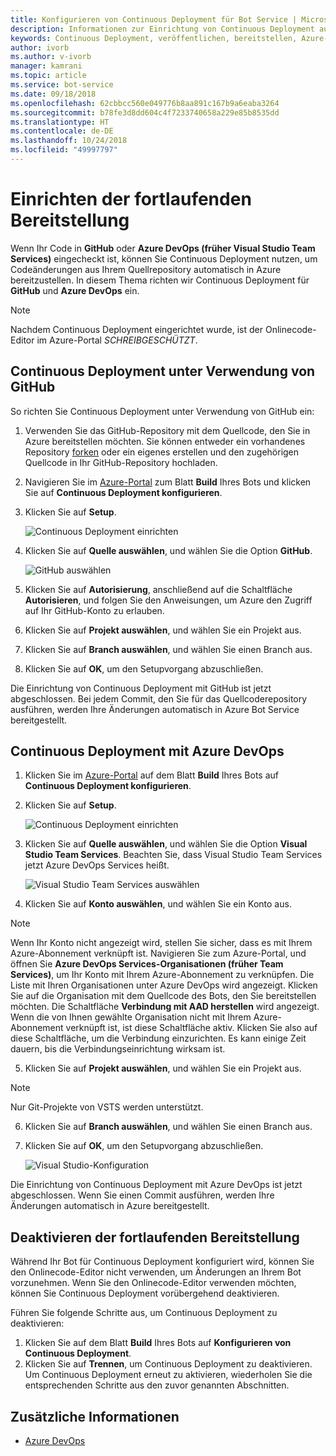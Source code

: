 ```yaml
---
title: Konfigurieren von Continuous Deployment für Bot Service | Microsoft-Dokumentation
description: Informationen zur Einrichtung von Continuous Deployment aus der Quellcodeverwaltung für Bot Service
keywords: Continuous Deployment, veröffentlichen, bereitstellen, Azure-Portal
author: ivorb
ms.author: v-ivorb
manager: kamrani
ms.topic: article
ms.service: bot-service
ms.date: 09/18/2018
ms.openlocfilehash: 62cbbcc560e049776b8aa891c167b9a6eaba3264
ms.sourcegitcommit: b78fe3d8dd604c4f7233740658a229e85b8535dd
ms.translationtype: HT
ms.contentlocale: de-DE
ms.lasthandoff: 10/24/2018
ms.locfileid: "49997797"
---
```

# <a name="set-up-continuous-deployment"></a>Einrichten der fortlaufenden Bereitstellung
Wenn Ihr Code in **GitHub** oder **Azure DevOps (früher Visual Studio Team Services)** eingecheckt ist, können Sie Continuous Deployment nutzen, um Codeänderungen aus Ihrem Quellrepository automatisch in Azure bereitzustellen. In diesem Thema richten wir Continuous Deployment für **GitHub** und **Azure DevOps** ein.

> [!NOTE]
> Nachdem Continuous Deployment eingerichtet wurde, ist der Onlinecode-Editor im Azure-Portal *SCHREIBGESCHÜTZT*.

## <a name="continuous-deployment-using-github"></a>Continuous Deployment unter Verwendung von GitHub

So richten Sie Continuous Deployment unter Verwendung von GitHub ein:

1. Verwenden Sie das GitHub-Repository mit dem Quellcode, den Sie in Azure bereitstellen möchten. Sie können entweder ein vorhandenes Repository [forken](https://help.github.com/articles/fork-a-repo/) oder ein eigenes erstellen und den zugehörigen Quellcode in Ihr GitHub-Repository hochladen.
2. Navigieren Sie im [Azure-Portal](https://portal.azure.com) zum Blatt **Build** Ihres Bots und klicken Sie auf **Continuous Deployment konfigurieren**. 
3. Klicken Sie auf **Setup**.
   
   ![Continuous Deployment einrichten](~/media/azure-bot-build/continuous-deployment-setup.png)

4. Klicken Sie auf **Quelle auswählen**, und wählen Sie die Option **GitHub**.

   ![GitHub auswählen](~/media/azure-bot-build/continuous-deployment-setup-github.png)

5. Klicken Sie auf **Autorisierung**, anschließend auf die Schaltfläche **Autorisieren**, und folgen Sie den Anweisungen, um Azure den Zugriff auf Ihr GitHub-Konto zu erlauben.

6. Klicken Sie auf **Projekt auswählen**, und wählen Sie ein Projekt aus.

7. Klicken Sie auf **Branch auswählen**, und wählen Sie einen Branch aus.

8. Klicken Sie auf **OK**, um den Setupvorgang abzuschließen.

Die Einrichtung von Continuous Deployment mit GitHub ist jetzt abgeschlossen. Bei jedem Commit, den Sie für das Quellcoderepository ausführen, werden Ihre Änderungen automatisch in Azure Bot Service bereitgestellt.

## <a name="continuous-deployment-using-azure-devops"></a>Continuous Deployment mit Azure DevOps

1. Klicken Sie im [Azure-Portal](https://portal.azure.com) auf dem Blatt **Build** Ihres Bots auf **Continuous Deployment konfigurieren**. 
2. Klicken Sie auf **Setup**.
   
   ![Continuous Deployment einrichten](~/media/azure-bot-build/continuous-deployment-setup.png)

3. Klicken Sie auf **Quelle auswählen**, und wählen Sie die Option **Visual Studio Team Services**. Beachten Sie, dass Visual Studio Team Services jetzt Azure DevOps Services heißt.

   ![Visual Studio Team Services auswählen](~/media/azure-bot-build/continuous-deployment-setup-vs.png)

4. Klicken Sie auf **Konto auswählen**, und wählen Sie ein Konto aus.

> [!NOTE]
> Wenn Ihr Konto nicht angezeigt wird, stellen Sie sicher, dass es mit Ihrem Azure-Abonnement verknüpft ist. Navigieren Sie zum Azure-Portal, und öffnen Sie **Azure DevOps Services-Organisationen (früher Team Services)**, um Ihr Konto mit Ihrem Azure-Abonnement zu verknüpfen. Die Liste mit Ihren Organisationen unter Azure DevOps wird angezeigt. Klicken Sie auf die Organisation mit dem Quellcode des Bots, den Sie bereitstellen möchten. Die Schaltfläche **Verbindung mit AAD herstellen** wird angezeigt. Wenn die von Ihnen gewählte Organisation nicht mit Ihrem Azure-Abonnement verknüpft ist, ist diese Schaltfläche aktiv. Klicken Sie also auf diese Schaltfläche, um die Verbindung einzurichten. Es kann einige Zeit dauern, bis die Verbindungseinrichtung wirksam ist.

5. Klicken Sie auf **Projekt auswählen**, und wählen Sie ein Projekt aus.

> [!NOTE]
> Nur Git-Projekte von VSTS werden unterstützt.

6. Klicken Sie auf **Branch auswählen**, und wählen Sie einen Branch aus.
7. Klicken Sie auf **OK**, um den Setupvorgang abzuschließen.

   ![Visual Studio-Konfiguration](~/media/azure-bot-build/continuous-deployment-setup-vs-configuration.png)

Die Einrichtung von Continuous Deployment mit Azure DevOps ist jetzt abgeschlossen. Wenn Sie einen Commit ausführen, werden Ihre Änderungen automatisch in Azure bereitgestellt.

## <a name="disable-continuous-deployment"></a>Deaktivieren der fortlaufenden Bereitstellung

Während Ihr Bot für Continuous Deployment konfiguriert wird, können Sie den Onlinecode-Editor nicht verwenden, um Änderungen an Ihrem Bot vorzunehmen. Wenn Sie den Onlinecode-Editor verwenden möchten, können Sie Continuous Deployment vorübergehend deaktivieren.

Führen Sie folgende Schritte aus, um Continuous Deployment zu deaktivieren:

1. Klicken Sie auf dem Blatt **Build** Ihres Bots auf **Konfigurieren von Continuous Deployment**. 
2. Klicken Sie auf **Trennen**, um Continuous Deployment zu deaktivieren. Um Continuous Deployment erneut zu aktivieren, wiederholen Sie die entsprechenden Schritte aus den zuvor genannten Abschnitten.

## <a name="additional-information"></a>Zusätzliche Informationen
- [Azure DevOps](https://docs.microsoft.com/en-us/azure/devops/?view=vsts)
